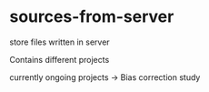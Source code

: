 # sources-from-server

store files written in server

Contains different projects

currently ongoing projects
-> Bias correction study
